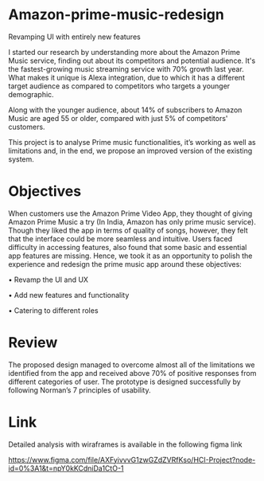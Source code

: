 # Amazon-prime-music-redesign
Revamping UI with entirely new features

I started our research by understanding more about the Amazon Prime Music service, finding out about its competitors and potential audience. It's the fastest-growing music streaming service with 70% growth last year. What makes it unique is Alexa integration, due to which it has a different target audience as compared to competitors who targets a younger demographic.

Along with the younger audience, about 14% of subscribers to Amazon Music are aged 55 or older, compared with just 5% of competitors' customers.

This project is to analyse Prime music functionalities, it’s working as well as limitations and, in the end, we propose an improved version of the existing system.

# Objectives

When customers use the Amazon Prime Video App, they thought of giving Amazon Prime Music a try (In India, Amazon has only prime music service). Though they liked the app in terms of quality of songs, however, they felt that the interface could be more seamless and intuitive. Users faced difficulty in accessing features, also found that some basic and essential app features are missing. Hence, we took it as an opportunity to polish the experience and redesign the prime music app around these objectives:

•	Revamp the UI and UX

•	Add new features and functionality

•	Catering to different roles


# Review
The proposed design managed to overcome almost all of the limitations we identified from the app and received above 70% of positive responses from different categories of user. The prototype is designed successfully by following Norman’s 7 principles of usability. 

# Link
Detailed analysis with wiraframes is available in the following figma link

https://www.figma.com/file/AXFyivvvG1zwGZdZVRfKso/HCI-Project?node-id=0%3A1&t=npY0kKCdniDa1CtO-1







